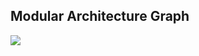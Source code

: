 ## Modular Architecture Graph

<img src="https://github.com/THT-Team/THT-iOS/assets/68800789/a8f3a4a5-d58d-428c-86a8-7dc5caf7c6d8">
